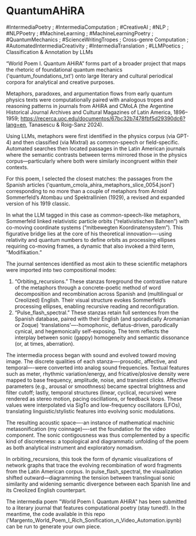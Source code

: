 # QuantumAHiRA
#IntermediaPoetry ; #IntermediaComputation ; #CreativeAI ; #NLP ; #NLPPoetry ; #MachineLearning ; #MachineLearningPoetry ; #QuantumMechanics ; #ScienceWritingTropes ; Cross-genre Computation ; #AutomatedIntermediaCreativity ; #IntermediaTranslation ; #LLMPoetics ; Classification & Annotation by LLMs

“World Poem I. Quantum AHiRA” 
forms part of a broader project that maps the rhetoric of foundational quantum mechanics ('quantum_foundations_txt') onto large literary and cultural periodical corpora for analytical and creative purposes.

Metaphors, paradoxes, and argumentation flows from early quantum physics texts were computationally paired with analogous tropes and reasoning patterns in journals from AHiRA and CMoLA (the Argentine Historical Journal Archives and Cultural Magazines of Latin America, 1896–1959; https://recerca.uoc.edu/documentos/67bc32b7478fbf5d29390dc6?lang=en, Tanasescu & Roig-Sanz 2024).

Using LLMs, metaphors were first identified in the physics corpus (via GPT-4) and then classified (via Mixtral) as common-speech or field-specific. Automated searches then located passages in the Latin American journals where the semantic contrasts between terms mirrored those in the physics corpus—particularly where both were similarly incongruent within their contexts.

For this poem, I selected the closest matches: the passages from the Spanish articles ('quantum_cmola_ahira_metaphors_slice_0054.jsonl') corresponding to no more than a couple of metaphors from Arnold Sommerfeld’s Atombau und Spektrallinien (1929), a revised and expanded version of his 1919 classic.

In what the LLM tagged in this case as common-speech-like metaphors, Sommerfeld linked relativistic particle orbits (“relativistischen Bahnen”) with co-moving coordinate systems (“mitbewegten Koordinatensystem”). This figurative bridge lies at the core of his theoretical innovation—-using relativity and quantum numbers to define orbits as processing ellipses requiring co-moving frames, a dynamic that also invoked a third term, “Modifikation.”

The journal sentences identified as most akin to these scientific metaphors were imported into two compositional modes:
1.	“Orbiting_recursions.” These stanzas foreground the contrastive nature of the metaphors through a concrete-poetic method of word decomposition and recombination across Spanish and (multilingual or Creolized) English. Their visual structure evokes Sommerfeld’s processing ellipses, enabling recursive reading and reconfiguration.
2.	“Pulse_flash_spectral.” These stanzas retain full sentences from the Spanish database, paired with their English (and sporadically Aromanian or Zoque) 'translations'—-homophonic, deflatus-driven, parodically cynical, and hegemonically self-exposing. The term reflects the interplay between sonic (gappy) homogeneity and semantic dissonance (or, at times, aberration).

The intermedia process began with sound and evolved toward moving image. The discrete qualities of each stanza—-prosodic, affective, and temporal—-were converted into analog sound frequencies. Textual features such as meter, rhythmic variation/energy, and fricative/plosive density were mapped to base frequency, amplitude, noise, and transient clicks. Affective parameters (e.g., arousal or smoothness) became spectral brightness and filter cutoff; lastly, temporal structures (linear, cyclical, recursive) were rendered as stereo motion, pacing oscillations, or feedback loops. These values were interpolated via SigTo and low-frequency oscillators (LFOs), translating linguistic/stylistic features into evolving sonic modulations.

The resulting acoustic space—-an instance of mathematical machinic metasonification (my coinnage)—-set the foundation for the video component. The sonic contigousness was thus complemented by a specific kind of discreteness: a topological and diagrammatic unfolding of the poem as both analytical instrument and exploratory nomadism.

In orbiting_recursions, this took the form of dynamic visualizations of network graphs that trace the evolving recombination of word fragments from the Latin American corpus. In pulse_flash_spectral, the visualization shifted outward—diagramming the tension between translingual sonic similarity and widening semantic divergence between each Spanish line and its Creolized English counterpart.

The intermedia poem "World Poem I. Quantum AHiRA" has been submitted to a literary journal that features computational poetry (stay tuned!). In the meantime, the code available in this repo ('Margento_World_Poem_I_Rich_Sonification_n_Video_Automation.ipynb) can be run to generate your own piece.
